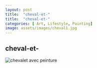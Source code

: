 ```yaml
---
layout: post
title:  "cheval-et-"
title:  "cheval-et-"
categories: [ Art, Lifestyle, Painting]
image: assets/images/cheval1.jpg
---
```


<h2> cheval-et- </h2>

<img src="/assets/images/cheval2.jpg" alt="chevalet avec peinture">

